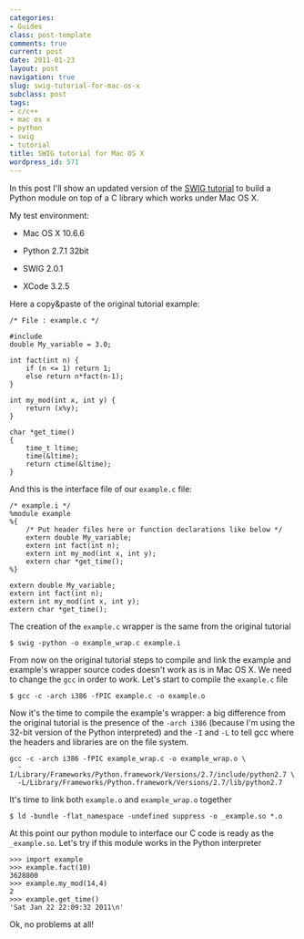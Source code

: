 ```yaml
---
categories:
- Guides
class: post-template
comments: true
current: post
date: 2011-01-23
layout: post
navigation: true
slug: swig-tutorial-for-mac-os-x
subclass: post
tags:
- c/c++
- mac os x
- python
- swig
- tutorial
title: SWIG tutorial for Mac OS X
wordpress_id: 571
---
```


In this post I'll show an updated version of the  [SWIG tutorial](http://www.swig.org/tutorial.html) to build a Python module on top of a C library which works under Mac OS X.

<!-- more -->

My test environment:




  * Mac OS X 10.6.6


  * Python 2.7.1 32bit


  * SWIG 2.0.1


  * XCode 3.2.5


Here a copy&paste of the original tutorial example:



    /* File : example.c */

    #include
    double My_variable = 3.0;

    int fact(int n) {
        if (n <= 1) return 1;
        else return n*fact(n-1);
    }

    int my_mod(int x, int y) {
        return (x%y);
    }

    char *get_time()
    {
        time_t ltime;
        time(&ltime);
        return ctime(&ltime);
    }



And this is the interface file of our `example.c` file:



    /* example.i */
    %module example
    %{
        /* Put header files here or function declarations like below */
        extern double My_variable;
        extern int fact(int n);
        extern int my_mod(int x, int y);
        extern char *get_time();
    %}

    extern double My_variable;
    extern int fact(int n);
    extern int my_mod(int x, int y);
    extern char *get_time();



The creation of the `example.c` wrapper is the same from the original tutorial


    $ swig -python -o example_wrap.c example.i


From now on the original tutorial steps to compile and link the example and example's wrapper source codes doesn't work as is in Mac OS X. We need to change the `gcc` in order to work. Let's start to compile the `example.c` file


    $ gcc -c -arch i386 -fPIC example.c -o example.o


Now it's the time to compile the example's wrapper: a big difference from the original tutorial is the presence of the `-arch i386` (because I'm using the 32-bit version of the Python interpreted) and the `-I` and `-L` to tell gcc where the headers and libraries are on the file system.


    gcc -c -arch i386 -fPIC example_wrap.c -o example_wrap.o \
      -I/Library/Frameworks/Python.framework/Versions/2.7/include/python2.7 \
      -L/Library/Frameworks/Python.framework/Versions/2.7/lib/python2.7


It's time to link both `example.o` and `example_wrap.o` together


    $ ld -bundle -flat_namespace -undefined suppress -o _example.so *.o


At this point our python module to interface our C code is ready as the `_example.so`. Let's try if this module works in the Python interpreter



    >>> import example
    >>> example.fact(10)
    3628800
    >>> example.my_mod(14,4)
    2
    >>> example.get_time()
    'Sat Jan 22 22:09:32 2011\n'



Ok, no problems at all!